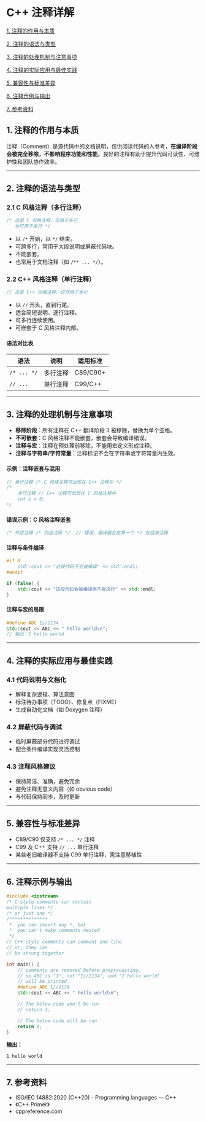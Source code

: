 # C++ 注释详解

  [1. 注释的作用与本质](#1-注释的作用与本质)
  
  [2. 注释的语法与类型](#2-注释的语法与类型)
  
  [3. 注释的处理机制与注意事项](#3-注释的处理机制与注意事项)
  
  [4. 注释的实际应用与最佳实践](#4-注释的实际应用与最佳实践)
  
  [5. 兼容性与标准差异](#5-兼容性与标准差异)
  
  [6. 注释示例与输出](#6-注释示例与输出)
  
  [7. 参考资料](#7-参考资料)

## 1. 注释的作用与本质

注释（Comment）是源代码中的文档说明，仅供阅读代码的人参考，**在编译阶段会被完全移除，不影响程序功能和性能**。良好的注释有助于提升代码可读性、可维护性和团队协作效率。

---

## 2. 注释的语法与类型

### 2.1 C 风格注释（多行注释）

```cpp
/* 这是 C 风格注释，可用于多行
   也可用于单行 */
```

- 以 `/*` 开始，以 `*/` 结束。
- 可跨多行，常用于大段说明或屏蔽代码块。
- 不能嵌套。
- 也常用于文档注释（如 `/** ... */`）。

### 2.2 C++ 风格注释（单行注释）

```cpp
// 这是 C++ 风格注释，仅作用于本行
```

- 以 `//` 开头，直到行尾。
- 适合简短说明、逐行注释。
- 可多行连续使用。
- 可嵌套于 C 风格注释内部。

#### 语法对比表

| 语法         | 说明           | 适用标准 |
|--------------|----------------|----------|
| `/* ... */`  | 多行注释       | C89/C90+  |
| `// ...`     | 单行注释       | C99/C++   |

---

## 3. 注释的处理机制与注意事项

- **移除阶段**：所有注释在 C++ 翻译阶段 3 被移除，替换为单个空格。
- **不可嵌套**：C 风格注释不能嵌套，嵌套会导致编译错误。
- **注释与宏**：注释在预处理前移除，不能用宏定义形成注释。
- **注释与字符串/字符常量**：注释标记不会在字符串或字符常量内生效。

#### 示例：注释嵌套与混用

```cpp
// 单行注释 /* C 风格注释可出现在 C++ 注释中 */
/*
    多行注释 // C++ 注释可出现在 C 风格注释中
    int x = 0;
*/
```

#### 错误示例：C 风格注释嵌套

```cpp
/* 外层注释 /* 内层注释 */  // 错误，编译器会在第一个 */ 处结束注释
```

#### 注释与条件编译

```cpp
#if 0
    std::cout << "这段代码不会被编译" << std::endl;
#endif

if (false) {
    std::cout << "这段代码会被编译但不会执行" << std::endl;
}
```

#### 注释与宏的局限

```cpp
#define ABC 1//2134
std::cout << ABC << " hello world\n";
// 输出：1 hello world
```

---

## 4. 注释的实际应用与最佳实践

### 4.1 代码说明与文档化

- 解释复杂逻辑、算法意图
- 标注待办事项（TODO）、修复点（FIXME）
- 生成自动化文档（如 Doxygen 注释）

### 4.2 屏蔽代码与调试

- 临时屏蔽部分代码进行调试
- 配合条件编译实现灵活控制

### 4.3 注释风格建议

- 保持简洁、准确，避免冗余
- 避免注释无意义内容（如 obvious code）
- 与代码保持同步，及时更新

---

## 5. 兼容性与标准差异

- C89/C90 仅支持 `/* ... */` 注释
- C99 及 C++ 支持 `// ...` 单行注释
- 某些老旧编译器不支持 C99 单行注释，需注意移植性

---

## 6. 注释示例与输出

```cpp
#include <iostream>
/* C-style comments can contain
multiple lines */
/* or just one */
/**************
 *  you can insert any *, but
 *  you can't make comments nested
 */
// C++-style comments can comment one line
// or, they can
// be strung together

int main() {
    // comments are removed before preprocessing,
    // so ABC is "1", not "1//2134", and "1 hello world"
    // will be printed
    #define ABC 1//2134
    std::cout << ABC << " hello world\n";

    // The below code won't be run
    // return 1;

    // The below code will be run
    return 0;
}
```

**输出：**

```text
1 hello world
```

---

## 7. 参考资料

- ISO/IEC 14882:2020 (C++20) - Programming languages — C++
- 《C++ Primer》
- cppreference.com
